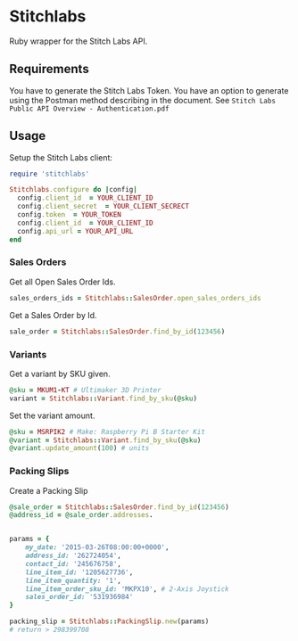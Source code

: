 # Stitchlabs

Ruby wrapper for the Stitch Labs API.

## Requirements

You have to generate the Stitch Labs Token.
You have an option to generate using the Postman method describing in the document.
See `Stitch Labs Public API Overview - Authentication.pdf`

## Usage

Setup the Stitch Labs client:

```ruby
require 'stitchlabs'

Stitchlabs.configure do |config|
  config.client_id 	= YOUR_CLIENT_ID
  config.client_secret 	= YOUR_CLIENT_SECRECT
  config.token 	= YOUR_TOKEN
  config.client_id 	= YOUR_CLIENT_ID
  config.api_url = YOUR_API_URL
end
```

### Sales Orders

Get all Open Sales Order Ids.
```ruby
sales_orders_ids = Stitchlabs::SalesOrder.open_sales_orders_ids
```

Get a Sales Order by Id.
```ruby
sale_order = Stitchlabs::SalesOrder.find_by_id(123456)
```

### Variants

Get a variant by SKU given.
```ruby
@sku = MKUM1-KT # Ultimaker 3D Printer
variant = Stitchlabs::Variant.find_by_sku(@sku)
```

Set the variant amount.
```ruby
@sku = MSRPIK2 # Make: Raspberry Pi B Starter Kit
@variant = Stitchlabs::Variant.find_by_sku(@sku)
@variant.update_amount(100) # units
```

### Packing Slips

Create  a Packing Slip

```ruby
@sale_order = Stitchlabs::SalesOrder.find_by_id(123456)
@address_id = @sale_order.addresses.


params = {
	my_date: '2015-03-26T08:00:00+0000',
	address_id: '262724054',
	contact_id: '245676758',
	line_item_id: '1205627736',
	line_item_quantity: '1',
	line_item_order_sku_id: 'MKPX10', # 2-Axis Joystick
	sales_order_id: '531936984'
}

packing_slip = Stitchlabs::PackingSlip.new(params)
# return > 298399708
```
